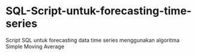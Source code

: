# SQL-Script-untuk-forecasting-time-series
Script SQL untuk forecasting data time series menggunakan algoritma Simple Moving Average
